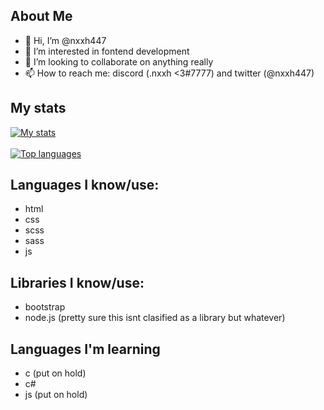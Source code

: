 ## About Me

- 👋 Hi, I’m @nxxh447
- 👀 I’m interested in fontend development
- 💞️ I’m looking to collaborate on anything really
- 📫 How to reach me: discord (.nxxh <3#7777) and twitter (@nxxh447)

## My stats
[![My stats](https://github-readme-stats.vercel.app/api?username=nxxh447)](https://github.com/nxxh447/github-readme-stats)
<br></br>
[![Top languages](https://github-readme-stats.vercel.app/api/top-langs/?username=nxxh447&layout=compact)](https://github.com/nxxh447/github-readme-stats)

## Languages I know/use:

<ul>
  <li>html</li>
  <li>css</li>
  <li>scss</li>
  <li>sass</li>
  <li>js</li>
</ul>

## Libraries I know/use:

<ul>
  <li>bootstrap</li>
  <li>node.js (pretty sure this isnt clasified as a library but whatever)</li>
</ul>

## Languages I'm learning

<ul>
  <li>c (put on hold)</li>
  <li>c#</li>
  <li>js (put on hold)</li>
</ul>
